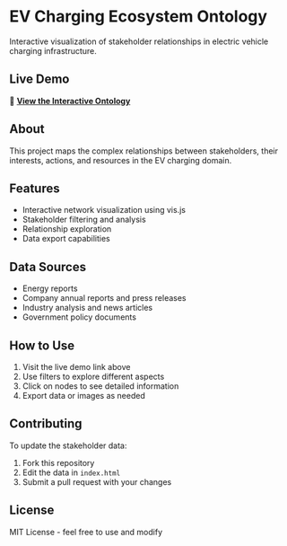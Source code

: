 # EV Charging Ecosystem Ontology

Interactive visualization of stakeholder relationships in electric vehicle charging infrastructure.

## Live Demo
🔗 **[View the Interactive Ontology](https://yourusername.github.io/ev-charging-ontology)**

## About
This project maps the complex relationships between stakeholders, their interests, actions, and resources in the EV charging domain.

## Features
- Interactive network visualization using vis.js
- Stakeholder filtering and analysis
- Relationship exploration
- Data export capabilities

## Data Sources
- Energy reports
- Company annual reports and press releases
- Industry analysis and news articles
- Government policy documents

## How to Use
1. Visit the live demo link above
2. Use filters to explore different aspects
3. Click on nodes to see detailed information
4. Export data or images as needed

## Contributing
To update the stakeholder data:
1. Fork this repository
2. Edit the data in `index.html`
3. Submit a pull request with your changes

## License
MIT License - feel free to use and modify

